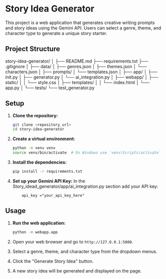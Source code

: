 # Story Idea Generator

This project is a web application that generates creative writing prompts and story ideas using the Gemini API. Users can select a genre, theme, and character type to generate a unique story starter.

## Project Structure


story-idea-generator/
│
├── README.md
├── requirements.txt
├── .gitignore
│
├── data/
│   ├── genres.json
│   ├── themes.json
│   └── characters.json
│
├── prompts/
│   └── templates.json
│
├── app/
│   ├── init.py
│   ├── generator.py
│   └── ai_integration.py
│
├── webapp/
│   ├── static/
│   │   └── style.css
│   ├── templates/
│   │   └── index.html
│   └── app.py
│
└── tests/
└── test_generator.py


## Setup

1.  **Clone the repository:**
    ```bash
    git clone <repository_url>
    cd story-idea-generator
    ```

2.  **Create a virtual environment:**
    ```bash
    python -m venv venv
    source venv/bin/activate  # On Windows use `venv\Scripts\activate`
    ```

3.  **Install the dependencies:**
    ```bash
    pip install -r requirements.txt
    ```

4.  **Set up your Gemini API Key:**
    In the Story_idead_generator/app/ai_integration.py section add your API key:
    ```
        api_key ="your_api_key_here"
    ```

## Usage

1.  **Run the web application:**
    ```bash
    python -m webapp.app
    ```

2.  Open your web browser and go to `http://127.0.0.1:5000`.

3.  Select a genre, theme, and character type from the dropdown menus.

4.  Click the "Generate Story Idea" button.

5.  A new story idea will be generated and displayed on the page.
